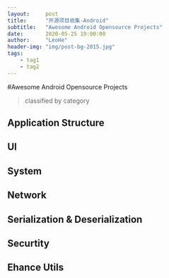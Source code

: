 ```yaml
---
layout:     post
title:      "开源项目收集-Android"
subtitle:   "Awesome Android Opensource Projects"
date:       2020-05-25 19:00:00
author:     "LeoHe"
header-img: "img/post-bg-2015.jpg"
tags:
    - tag1
    - tag2
---
```


#Awesome Android Opensource Projects

> classified by category

## Application Structure

## UI

## System

## Network

## Serialization & Deserialization



## Securtity



## Ehance Utils



